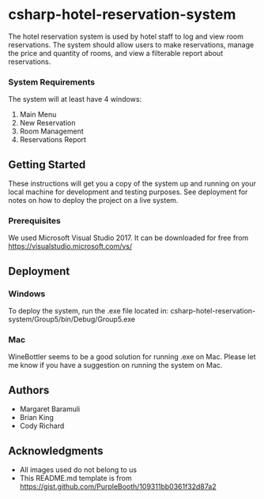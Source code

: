 # csharp-hotel-reservation-system
The hotel reservation system is used by hotel staff to log and view room reservations. The system should allow users to make reservations, manage the price and quantity of rooms, and view a filterable report about reservations. 

### System Requirements
The system will at least have 4 windows:
1. Main Menu
2. New Reservation 
3. Room Management
4. Reservations Report

## Getting Started
These instructions will get you a copy of the system up and running on your local machine for development and testing purposes. See deployment for notes on how to deploy the project on a live system.

### Prerequisites
We used Microsoft Visual Studio 2017. It can be downloaded for free from https://visualstudio.microsoft.com/vs/

## Deployment

### Windows
To deploy the system, run the .exe file located in: csharp-hotel-reservation-system/Group5/bin/Debug/Group5.exe

### Mac
WineBottler seems to be a good solution for running .exe on Mac. Please let me know if you have a suggestion on running the system on Mac.

## Authors
* Margaret Baramuli
* Brian King
* Cody Richard

## Acknowledgments
* All images used do not belong to us
* This README.md template is from https://gist.github.com/PurpleBooth/109311bb0361f32d87a2
